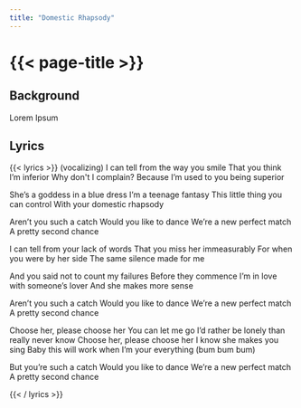 ```yaml
---
title: "Domestic Rhapsody"
---
```

# {{< page-title >}}

## Background
Lorem Ipsum

## Lyrics
{{< lyrics >}}
(vocalizing)
I can tell from the way you smile
That you think I’m inferior
Why don't I complain?  Because 
I’m used to you being superior

She’s a goddess in a blue dress
I’m a teenage fantasy
This little thing you can control
With your domestic rhapsody

Aren’t you such a catch
Would you like to dance
We’re a new perfect match
A pretty second chance

I can tell from your lack of words
That you miss her immeasurably
For when you were by her side
The same silence made for me

And you said not to count my failures
Before they commence
I’m in love with someone’s lover
And she makes more sense

Aren’t you such a catch
Would you like to dance
We’re a new perfect match
A pretty second chance

Choose her, please choose her
You can let me go
I’d rather be lonely than really never know
Choose her, please choose her
I know she makes you sing
Baby this will work when I’m your everything
(bum bum bum)

But you’re such a catch
Would you like to dance
We’re a new perfect match
A pretty second chance

{{< / lyrics >}}
